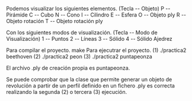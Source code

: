 
Podemos visualizar los siguientes elementos. (Tecla -- Objeto)
    P -- Pirámide
    C -- Cubo
    N -- Cono
    I -- Cilindro
    E -- Esfera
    O -- Objeto ply
    R -- Objeto rotación
    T -- Objeto rotación ply

Con los siguientes modos de visualización. (Tecla -- Modo de Visualización)
    1 -- Puntos
    2 -- Líneas
    3 -- Sólido
    4 -- Sólido Ajedrez

Para compilar el proyecto.
    make
Para ejecutrar el proyecto.
    (1) ./practica2 beethoven
    (2) ./practica2 peon
    (3) ./practica2 puntapeonza

El archivo .ply de creación propia es puntapeonza.

Se puede comprobar que la clase que permite generar un objeto de revolución a partir de un perfil definido en un fichero .ply es correcta realizando la segunda (2) o tercera (3) ejecución.